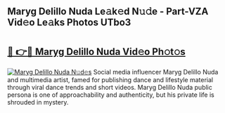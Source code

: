## Maryg Delillo Nuda Le𝚊k𝚎d N𝚞𝚍e - Part-VZA Vid𝚎o Le𝚊ks Photos UTbo3

# <h2><a href="http://fbee6u.evod.top/?m=Maryg+Delillo+Nuda">🔗 👉🔴 Maryg Delillo Nuda Vid𝚎o Ph𝚘t𝚘s</a></h2>

[![Maryg Delillo Nuda N𝚞d𝚎s](https://i.imgur.com/8V9OHl7.gif)](http://fbee6u.evod.top/?m=Maryg+Delillo+Nuda)
Social media influencer Maryg Delillo Nuda and multimedia artist, famed for publishing dance and lifestyle material through viral dance trends and short videos. Maryg Delillo Nuda public persona is one of approachability and authenticity, but his private life is shrouded in mystery. 
